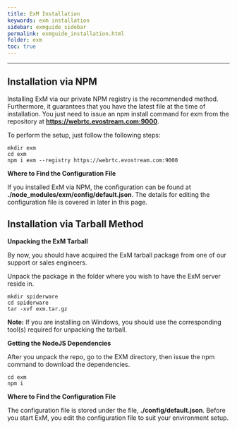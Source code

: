 ```yaml
---
title: ExM Installation
keywords: exm installation
sidebar: exmguide_sidebar
permalink: exmguide_installation.html
folder: exm
toc: true
---
```


------

## Installation via NPM

Installing ExM via our private NPM registry is the recommended method. Furthermore, it guarantees that you have the latest file at the time of installation. You just need to issue an npm install command for exm from the repository at **https://webrtc.evostream.com:9000**.

To perform the setup, just follow the following steps:

```
mkdir exm
cd exm
npm i exm --registry https://webrtc.evostream.com:9000
```

**Where to Find the Configuration File**

If you installed ExM via NPM, the configuration can be found at **./node_modules/exm/config/default.json**. The details for editing the configuration file is covered in later in this page.



## Installation via Tarball Method

**Unpacking the ExM Tarball**

By now, you should have acquired the ExM tarball package from one of our support or sales engineers.

Unpack the package in the folder where you wish to have the ExM server reside in.

```
mkdir spiderware
cd spiderware
tar -xvf exm.tar.gz
```

**Note:** If you are installing on Windows, you should use the corresponding tool(s) required for unpacking the tarball.



**Getting the NodeJS Dependencies**

After you unpack the repo, go to the EXM directory, then issue the npm command to download the dependencies.

```
cd exm
npm i
```



**Where to Find the Configuration File**

The configuration file is stored under the file, **./config/default.json**. Before you start ExM, you edit the configuration file to suit your environment setup.




